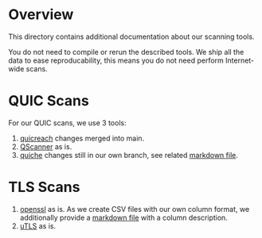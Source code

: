 # Overview

This directory contains additional documentation about our scanning tools.

You do not need to compile or rerun the described tools. We ship all the data to ease reproducability, this means you do not need perform Internet-wide scans.

# QUIC Scans

For our QUIC scans, we use 3 tools:

1. [quicreach](https://github.com/microsoft/quicreach) changes merged into main.
2. [QScanner](https://github.com/tumi8/QScanner) as is.
3. [quiche](https://github.com/josephnoir/quiche) changes still in our own branch, see related [markdown file](https://github.com/ilabrg/artifacts-conext22-quic-tls/blob/main/misc/quiche-client-info.md).

# TLS Scans

  1. [openssl](https://github.com/openssl/openssl) as is. As we create CSV files with our own column format, we additionally provide a [markdown file](https://github.com/ilabrg/artifacts-conext22-quic-tls/blob/main/misc/https-tls-data-column-summary.md) with a column description.
  2. [uTLS](https://github.com/refraction-networking/utls) as is.
